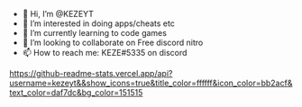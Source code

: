 - 👋 Hi, I’m @KEZEYT
- 👀 I’m interested in doing apps/cheats etc
- 🌱 I’m currently learning to code games
- 💞️ I’m looking to collaborate on Free discord nitro
- 📫 How to reach me: KEZE#5335 on discord

https://github-readme-stats.vercel.app/api?username=kezeyt&&show_icons=true&title_color=ffffff&icon_color=bb2acf&text_color=daf7dc&bg_color=151515

